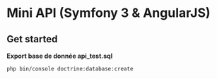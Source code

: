Mini API (Symfony 3 & AngularJS)
========================

Get started
--------------

__Export base de donnée api_test.sql__


```{r, engine='sh', count_lines}
php bin/console doctrine:database:create 
```
